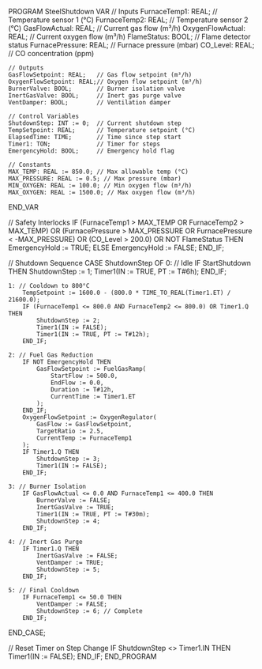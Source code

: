 PROGRAM SteelShutdown
VAR
    // Inputs
    FurnaceTemp1: REAL;      // Temperature sensor 1 (°C)
    FurnaceTemp2: REAL;      // Temperature sensor 2 (°C)
    GasFlowActual: REAL;     // Current gas flow (m³/h)
    OxygenFlowActual: REAL;  // Current oxygen flow (m³/h)
    FlameStatus: BOOL;       // Flame detector status
    FurnacePressure: REAL;   // Furnace pressure (mbar)
    CO_Level: REAL;          // CO concentration (ppm)

    // Outputs
    GasFlowSetpoint: REAL;   // Gas flow setpoint (m³/h)
    OxygenFlowSetpoint: REAL;// Oxygen flow setpoint (m³/h)
    BurnerValve: BOOL;       // Burner isolation valve
    InertGasValve: BOOL;     // Inert gas purge valve
    VentDamper: BOOL;        // Ventilation damper

    // Control Variables
    ShutdownStep: INT := 0;  // Current shutdown step
    TempSetpoint: REAL;      // Temperature setpoint (°C)
    ElapsedTime: TIME;       // Time since step start
    Timer1: TON;             // Timer for steps
    EmergencyHold: BOOL;     // Emergency hold flag

    // Constants
    MAX_TEMP: REAL := 850.0; // Max allowable temp (°C)
    MAX_PRESSURE: REAL := 0.5; // Max pressure (mbar)
    MIN_OXYGEN: REAL := 100.0; // Min oxygen flow (m³/h)
    MAX_OXYGEN: REAL := 1500.0; // Max oxygen flow (m³/h)
END_VAR

// Safety Interlocks
IF (FurnaceTemp1 > MAX_TEMP OR FurnaceTemp2 > MAX_TEMP) 
   OR (FurnacePressure > MAX_PRESSURE OR FurnacePressure < -MAX_PRESSURE)
   OR (CO_Level > 200.0) OR NOT FlameStatus THEN
    EmergencyHold := TRUE;
ELSE
    EmergencyHold := FALSE;
END_IF;

// Shutdown Sequence
CASE ShutdownStep OF
    0: // Idle
        IF StartShutdown THEN
            ShutdownStep := 1;
            Timer1(IN := TRUE, PT := T#6h);
        END_IF;

    1: // Cooldown to 800°C
        TempSetpoint := 1600.0 - (800.0 * TIME_TO_REAL(Timer1.ET) / 21600.0);
        IF (FurnaceTemp1 <= 800.0 AND FurnaceTemp2 <= 800.0) OR Timer1.Q THEN
            ShutdownStep := 2;
            Timer1(IN := FALSE);
            Timer1(IN := TRUE, PT := T#12h);
        END_IF;

    2: // Fuel Gas Reduction
        IF NOT EmergencyHold THEN
            GasFlowSetpoint := FuelGasRamp(
                StartFlow := 500.0, 
                EndFlow := 0.0, 
                Duration := T#12h, 
                CurrentTime := Timer1.ET
            );
        END_IF;
        OxygenFlowSetpoint := OxygenRegulator(
            GasFlow := GasFlowSetpoint, 
            TargetRatio := 2.5, 
            CurrentTemp := FurnaceTemp1
        );
        IF Timer1.Q THEN
            ShutdownStep := 3;
            Timer1(IN := FALSE);
        END_IF;

    3: // Burner Isolation
        IF GasFlowActual <= 0.0 AND FurnaceTemp1 <= 400.0 THEN
            BurnerValve := FALSE;
            InertGasValve := TRUE;
            Timer1(IN := TRUE, PT := T#30m);
            ShutdownStep := 4;
        END_IF;

    4: // Inert Gas Purge
        IF Timer1.Q THEN
            InertGasValve := FALSE;
            VentDamper := TRUE;
            ShutdownStep := 5;
        END_IF;

    5: // Final Cooldown
        IF FurnaceTemp1 <= 50.0 THEN
            VentDamper := FALSE;
            ShutdownStep := 6; // Complete
        END_IF;
END_CASE;

// Reset Timer on Step Change
IF ShutdownStep <> Timer1.IN THEN
    Timer1(IN := FALSE);
END_IF;
END_PROGRAM
